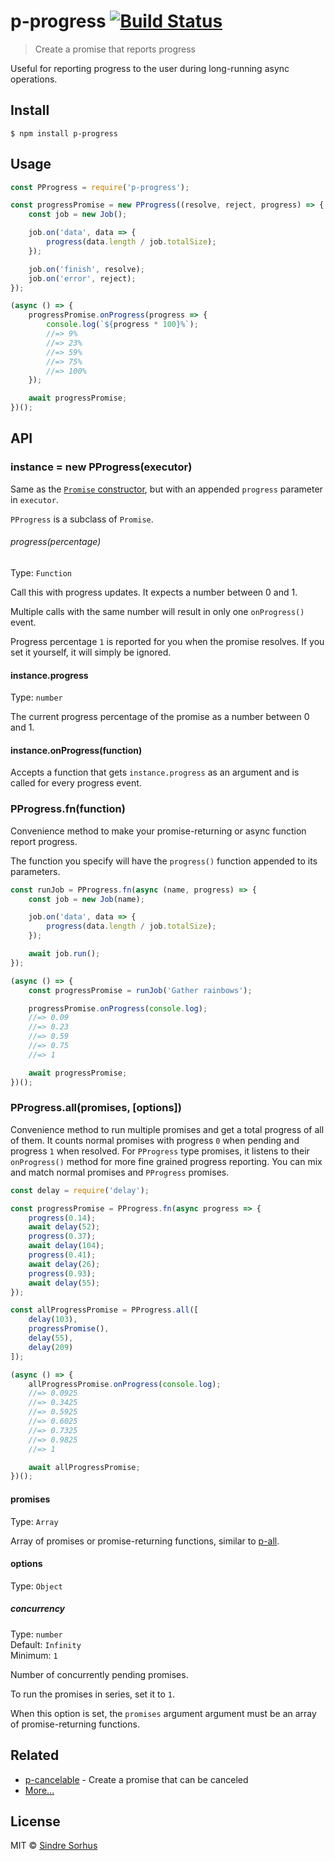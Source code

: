 # p-progress [![Build Status](https://travis-ci.org/sindresorhus/p-progress.svg?branch=master)](https://travis-ci.org/sindresorhus/p-progress)

> Create a promise that reports progress

Useful for reporting progress to the user during long-running async operations.


## Install

```
$ npm install p-progress
```


## Usage

```js
const PProgress = require('p-progress');

const progressPromise = new PProgress((resolve, reject, progress) => {
	const job = new Job();

	job.on('data', data => {
		progress(data.length / job.totalSize);
	});

	job.on('finish', resolve);
	job.on('error', reject);
});

(async () => {
	progressPromise.onProgress(progress => {
		console.log(`${progress * 100}%`);
		//=> 9%
		//=> 23%
		//=> 59%
		//=> 75%
		//=> 100%
	});

	await progressPromise;
})();
```


## API

### instance = new PProgress(executor)

Same as the [`Promise` constructor](https://developer.mozilla.org/en/docs/Web/JavaScript/Reference/Global_Objects/Promise), but with an appended `progress` parameter in `executor`.

`PProgress` is a subclass of `Promise`.

###### progress(percentage)

Type: `Function`

Call this with progress updates. It expects a number between 0 and 1.

Multiple calls with the same number will result in only one `onProgress()` event.

Progress percentage `1` is reported for you when the promise resolves. If you set it yourself, it will simply be ignored.

#### instance.progress

Type: `number`

The current progress percentage of the promise as a number between 0 and 1.

#### instance.onProgress(function)

Accepts a function that gets `instance.progress` as an argument and is called for every progress event.

### PProgress.fn(function)

Convenience method to make your promise-returning or async function report progress.

The function you specify will have the `progress()` function appended to its parameters.

```js
const runJob = PProgress.fn(async (name, progress) => {
	const job = new Job(name);

	job.on('data', data => {
		progress(data.length / job.totalSize);
	});

	await job.run();
});

(async () => {
	const progressPromise = runJob('Gather rainbows');

	progressPromise.onProgress(console.log);
	//=> 0.09
	//=> 0.23
	//=> 0.59
	//=> 0.75
	//=> 1

	await progressPromise;
})();
```

### PProgress.all(promises, [options])

Convenience method to run multiple promises and get a total progress of all of them. It counts normal promises with progress `0` when pending and progress `1` when resolved. For `PProgress` type promises, it listens to their `onProgress()` method for more fine grained progress reporting. You can mix and match normal promises and `PProgress` promises.

```js
const delay = require('delay');

const progressPromise = PProgress.fn(async progress => {
	progress(0.14);
	await delay(52);
	progress(0.37);
	await delay(104);
	progress(0.41);
	await delay(26);
	progress(0.93);
	await delay(55);
});

const allProgressPromise = PProgress.all([
	delay(103),
	progressPromise(),
	delay(55),
	delay(209)
]);

(async () => {
	allProgressPromise.onProgress(console.log);
	//=> 0.0925
	//=> 0.3425
	//=> 0.5925
	//=> 0.6025
	//=> 0.7325
	//=> 0.9825
	//=> 1

	await allProgressPromise;
})();
```

#### promises

Type: `Array`

Array of promises or promise-returning functions, similar to [p-all](https://github.com/sindresorhus/p-all).

#### options

Type: `Object`

##### concurrency

Type: `number`<br>
Default: `Infinity`<br>
Minimum: `1`

Number of concurrently pending promises.

To run the promises in series, set it to `1`.

When this option is set, the `promises` argument argument must be an array of promise-returning functions.


## Related

- [p-cancelable](https://github.com/sindresorhus/p-cancelable) - Create a promise that can be canceled
- [More…](https://github.com/sindresorhus/promise-fun)


## License

MIT © [Sindre Sorhus](https://sindresorhus.com)
